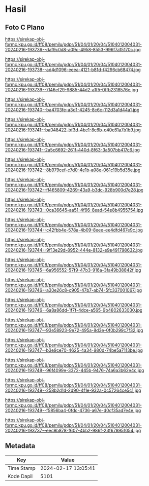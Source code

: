 # Hasil

## Foto C Plano

https://sirekap-obj-formc.kpu.go.id/ff08/pemilu/pdpr/51/04/01/20/04/5104012004031-20240216-193736--daf9c0d8-a09c-4958-8553-996f7a15170c.jpg

https://sirekap-obj-formc.kpu.go.id/ff08/pemilu/pdpr/51/04/01/20/04/5104012004031-20240216-193738--ad4d1096-eeea-4121-b81d-f4296cb68474.jpg

https://sirekap-obj-formc.kpu.go.id/ff08/pemilu/pdpr/51/04/01/20/04/5104012004031-20240216-193739--7f46ef29-9885-44d2-a1f5-0ffb2318576e.jpg

https://sirekap-obj-formc.kpu.go.id/ff08/pemilu/pdpr/51/04/01/20/04/5104012004031-20240216-193740--ba4703fe-a3d1-4245-8c6c-112d3a1d44a1.jpg

https://sirekap-obj-formc.kpu.go.id/ff08/pemilu/pdpr/51/04/01/20/04/5104012004031-20240216-193741--ba048422-bf3d-4be1-8c6b-c40c61a7b1b9.jpg

https://sirekap-obj-formc.kpu.go.id/ff08/pemilu/pdpr/51/04/01/20/04/5104012004031-20240216-193741--2a5c6692-261f-440d-8f63-3a507bb417c6.jpg

https://sirekap-obj-formc.kpu.go.id/ff08/pemilu/pdpr/51/04/01/20/04/5104012004031-20240216-193742--8b979cef-c7d0-4e1b-a08e-061c19b5d35e.jpg

https://sirekap-obj-formc.kpu.go.id/ff08/pemilu/pdpr/51/04/01/20/04/5104012004031-20240216-193742--ff465809-4269-43a9-b3dc-928b900d7e28.jpg

https://sirekap-obj-formc.kpu.go.id/ff08/pemilu/pdpr/51/04/01/20/04/5104012004031-20240216-193743--0ca36645-aa51-4f96-8ead-54e8b4955754.jpg

https://sirekap-obj-formc.kpu.go.id/ff08/pemilu/pdpr/51/04/01/20/04/5104012004031-20240216-193744--c42fbb4e-578a-4b09-8eee-ee4dfd467e9c.jpg

https://sirekap-obj-formc.kpu.go.id/ff08/pemilu/pdpr/51/04/01/20/04/5104012004031-20240216-193744--9f13e29d-8952-444e-8132-e9e491798632.jpg

https://sirekap-obj-formc.kpu.go.id/ff08/pemilu/pdpr/51/04/01/20/04/5104012004031-20240216-193745--6a956552-57f9-47b3-916a-3fa49b38842f.jpg

https://sirekap-obj-formc.kpu.go.id/ff08/pemilu/pdpr/51/04/01/20/04/5104012004031-20240216-193746--a30e26c8-c905-47b7-ab74-5fc337001067.jpg

https://sirekap-obj-formc.kpu.go.id/ff08/pemilu/pdpr/51/04/01/20/04/5104012004031-20240216-193746--6a8a86dd-1f7f-4dce-a565-9b4802633030.jpg

https://sirekap-obj-formc.kpu.go.id/ff08/pemilu/pdpr/51/04/01/20/04/5104012004031-20240216-193747--93e58923-9e72-495a-8d3e-0f0b299c7f32.jpg

https://sirekap-obj-formc.kpu.go.id/ff08/pemilu/pdpr/51/04/01/20/04/5104012004031-20240216-193747--b3e9ce70-4625-4a34-980d-74be5a7113be.jpg

https://sirekap-obj-formc.kpu.go.id/ff08/pemilu/pdpr/51/04/01/20/04/5104012004031-20240216-193748--96f4099e-3372-445b-9476-74a6a3b62e4c.jpg

https://sirekap-obj-formc.kpu.go.id/ff08/pemilu/pdpr/51/04/01/20/04/5104012004031-20240216-193749--258b2d1d-2d90-4f1e-932a-0c57264ce5c1.jpg

https://sirekap-obj-formc.kpu.go.id/ff08/pemilu/pdpr/51/04/01/20/04/5104012004031-20240216-193749--f5856ba4-0fdc-4736-a67e-d0cf35ad7e4e.jpg

https://sirekap-obj-formc.kpu.go.id/ff08/pemilu/pdpr/51/04/01/20/04/5104012004031-20240216-193737--eec9b878-f607-4bb2-986f-23f678951054.jpg


## Metadata

| Key        | Value               |
| ---------- | ------------------- |
| Time Stamp | 2024-02-17 13:05:41 |
| Kode Dapil | 5101                |



